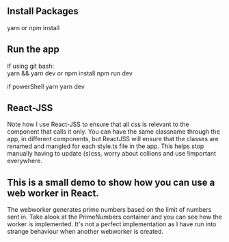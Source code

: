 ## Install Packages
yarn or npm install

## Run the app
If using git bash:  
    yarn && yarn dev
    or
    npm install
    npm run dev

if powerShell
    yarn
    yarn dev

## React-JSS
Note how I use React-JSS to ensure that all css is relevant to the component that calls it only.
You can have the same classname through the app, in different components, but ReactJSS will ensure
that the classes are renamed and mangled for each style.ts file in the app.
This helps stop manually having to update (s)css, worry about collions and use !important everywhere.

## This is a small demo to show how you can use a web worker in React.  
The webworker generates prime numbers based on the limit of numbers sent in.
Take alook at the PrimeNumbers container and you can see how the worker is implemented.
It's not a perfect implementation as I have run into strange behaviour when another webworker is 
created.

